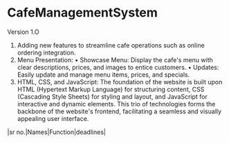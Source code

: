 # CafeManagementSystem
Version 1.O
1. Adding new features to streamline cafe operations such as online ordering integration.
2. Menu Presentation:
• Showcase Menu: Display the cafe's menu with clear descriptions, prices, and images to entice 
customers.
• Updates: Easily update and manage menu items, prices, and specials.
3.  HTML, CSS, and JavaScript: The foundation of the website is built upon HTML (Hypertext 
Markup Language) for structuring content, CSS (Cascading Style Sheets) for styling and layout, 
and JavaScript for interactive and dynamic elements. This trio of technologies forms the backbone 
of the website's frontend, facilitating a seamless and visually appealing user interface.

|sr no.|Names|Function|deadlines|
